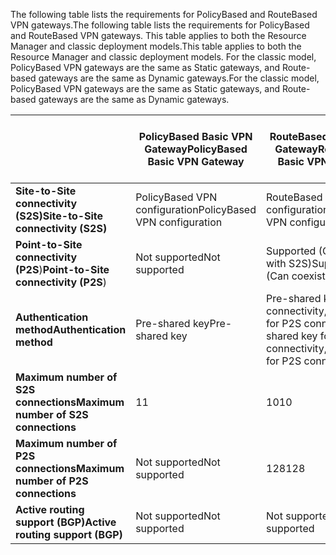 <span data-ttu-id="073a1-101">The following table lists the requirements for PolicyBased and RouteBased VPN gateways.</span><span class="sxs-lookup"><span data-stu-id="073a1-101">The following table lists the requirements for PolicyBased and RouteBased VPN gateways.</span></span> <span data-ttu-id="073a1-102">This table applies to both the Resource Manager and classic deployment models.</span><span class="sxs-lookup"><span data-stu-id="073a1-102">This table applies to both the Resource Manager and classic deployment models.</span></span> <span data-ttu-id="073a1-103">For the classic model, PolicyBased VPN gateways are the same as Static gateways, and Route-based gateways are the same as Dynamic gateways.</span><span class="sxs-lookup"><span data-stu-id="073a1-103">For the classic model, PolicyBased VPN gateways are the same as Static gateways, and Route-based gateways are the same as Dynamic gateways.</span></span>

|  | <span data-ttu-id="073a1-104">**PolicyBased Basic VPN Gateway**</span><span class="sxs-lookup"><span data-stu-id="073a1-104">**PolicyBased Basic VPN Gateway**</span></span> | <span data-ttu-id="073a1-105">**RouteBased Basic VPN Gateway**</span><span class="sxs-lookup"><span data-stu-id="073a1-105">**RouteBased Basic VPN Gateway**</span></span> | <span data-ttu-id="073a1-106">**RouteBased Standard VPN Gateway**</span><span class="sxs-lookup"><span data-stu-id="073a1-106">**RouteBased Standard VPN Gateway**</span></span> | <span data-ttu-id="073a1-107">**RouteBased High Performance VPN Gateway**</span><span class="sxs-lookup"><span data-stu-id="073a1-107">**RouteBased High Performance VPN Gateway**</span></span> |
| --- | --- | --- | --- | --- |
| <span data-ttu-id="073a1-108">**Site-to-Site connectivity   (S2S)**</span><span class="sxs-lookup"><span data-stu-id="073a1-108">**Site-to-Site connectivity   (S2S)**</span></span> |<span data-ttu-id="073a1-109">PolicyBased VPN configuration</span><span class="sxs-lookup"><span data-stu-id="073a1-109">PolicyBased VPN configuration</span></span> |<span data-ttu-id="073a1-110">RouteBased VPN configuration</span><span class="sxs-lookup"><span data-stu-id="073a1-110">RouteBased VPN configuration</span></span> |<span data-ttu-id="073a1-111">RouteBased VPN configuration</span><span class="sxs-lookup"><span data-stu-id="073a1-111">RouteBased VPN configuration</span></span> |<span data-ttu-id="073a1-112">RouteBased VPN configuration</span><span class="sxs-lookup"><span data-stu-id="073a1-112">RouteBased VPN configuration</span></span> |
| <span data-ttu-id="073a1-113">**Point-to-Site connectivity (P2S**)</span><span class="sxs-lookup"><span data-stu-id="073a1-113">**Point-to-Site connectivity (P2S**)</span></span> |<span data-ttu-id="073a1-114">Not supported</span><span class="sxs-lookup"><span data-stu-id="073a1-114">Not supported</span></span> |<span data-ttu-id="073a1-115">Supported (Can coexist with S2S)</span><span class="sxs-lookup"><span data-stu-id="073a1-115">Supported (Can coexist with S2S)</span></span> |<span data-ttu-id="073a1-116">Supported (Can coexist with S2S)</span><span class="sxs-lookup"><span data-stu-id="073a1-116">Supported (Can coexist with S2S)</span></span> |<span data-ttu-id="073a1-117">Supported (Can coexist with S2S)</span><span class="sxs-lookup"><span data-stu-id="073a1-117">Supported (Can coexist with S2S)</span></span> |
| <span data-ttu-id="073a1-118">**Authentication method**</span><span class="sxs-lookup"><span data-stu-id="073a1-118">**Authentication method**</span></span> |<span data-ttu-id="073a1-119">Pre-shared key</span><span class="sxs-lookup"><span data-stu-id="073a1-119">Pre-shared key</span></span> |<span data-ttu-id="073a1-120">Pre-shared key for S2S connectivity, Certificates for P2S connectivity</span><span class="sxs-lookup"><span data-stu-id="073a1-120">Pre-shared key for S2S connectivity, Certificates for P2S connectivity</span></span> |<span data-ttu-id="073a1-121">Pre-shared key for S2S connectivity, Certificates for P2S connectivity</span><span class="sxs-lookup"><span data-stu-id="073a1-121">Pre-shared key for S2S connectivity, Certificates for P2S connectivity</span></span> |<span data-ttu-id="073a1-122">Pre-shared key for S2S connectivity, Certificates for P2S connectivity</span><span class="sxs-lookup"><span data-stu-id="073a1-122">Pre-shared key for S2S connectivity, Certificates for P2S connectivity</span></span> |
| <span data-ttu-id="073a1-123">**Maximum number of S2S connections**</span><span class="sxs-lookup"><span data-stu-id="073a1-123">**Maximum number of S2S connections**</span></span> |<span data-ttu-id="073a1-124">1</span><span class="sxs-lookup"><span data-stu-id="073a1-124">1</span></span> |<span data-ttu-id="073a1-125">10</span><span class="sxs-lookup"><span data-stu-id="073a1-125">10</span></span> |<span data-ttu-id="073a1-126">10</span><span class="sxs-lookup"><span data-stu-id="073a1-126">10</span></span> |<span data-ttu-id="073a1-127">30</span><span class="sxs-lookup"><span data-stu-id="073a1-127">30</span></span> |
| <span data-ttu-id="073a1-128">**Maximum number of P2S connections**</span><span class="sxs-lookup"><span data-stu-id="073a1-128">**Maximum number of P2S connections**</span></span> |<span data-ttu-id="073a1-129">Not supported</span><span class="sxs-lookup"><span data-stu-id="073a1-129">Not supported</span></span> |<span data-ttu-id="073a1-130">128</span><span class="sxs-lookup"><span data-stu-id="073a1-130">128</span></span> |<span data-ttu-id="073a1-131">128</span><span class="sxs-lookup"><span data-stu-id="073a1-131">128</span></span> |<span data-ttu-id="073a1-132">128</span><span class="sxs-lookup"><span data-stu-id="073a1-132">128</span></span> |
| <span data-ttu-id="073a1-133">**Active routing support (BGP)**</span><span class="sxs-lookup"><span data-stu-id="073a1-133">**Active routing support (BGP)**</span></span> |<span data-ttu-id="073a1-134">Not supported</span><span class="sxs-lookup"><span data-stu-id="073a1-134">Not supported</span></span> |<span data-ttu-id="073a1-135">Not supported</span><span class="sxs-lookup"><span data-stu-id="073a1-135">Not supported</span></span> |<span data-ttu-id="073a1-136">Supported</span><span class="sxs-lookup"><span data-stu-id="073a1-136">Supported</span></span> |<span data-ttu-id="073a1-137">Supported</span><span class="sxs-lookup"><span data-stu-id="073a1-137">Supported</span></span> |


